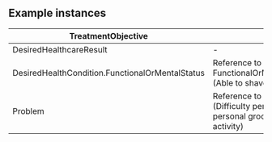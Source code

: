## Example instances

| TreatmentObjective       |                   |
|---------------------------|-------------------|
| DesiredHealthcareResult | - |
| DesiredHealthCondition.FunctionalOrMentalStatus | Reference to FunctionalOrMentalStauts (Able to shave) |
| Problem                   |  Reference to Problem (Difficulty performing personal grooming activity) | 

